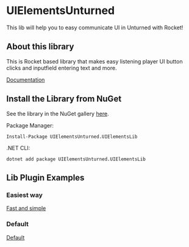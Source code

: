 # UIElementsUnturned
This lib will help you to easy communicate UI in Unturned with Rocket!

## About this library
This is Rocket based library that makes easy listening player UI button clicks and inputfield entering text and more.

[Documentation](https://sunnamed.gitbook.io/uielementsunturned/)

## Install the Library from NuGet
See the library in the NuGet gallery [here](https://www.nuget.org/packages/UIElementsUnturned.UIElementsLib/).

Package Manager:
````
Install-Package UIElementsUnturned.UIElementsLib
````

.NET CLI:
````
dotnet add package UIElementsUnturned.UIElementsLib
````

## Lib Plugin Examples
### Easiest way
[Fast and simple](https://github.com/sunnamed434/UIElementsUnturned/blob/main/Plugin%20Examples/FAST%26SIMPLE_EXAMPLE.md)

### Default
[Default](https://github.com/sunnamed434/UIElementsUnturned/blob/main/Plugin%20Examples/DEFAULT_EXAMPLE.md)
